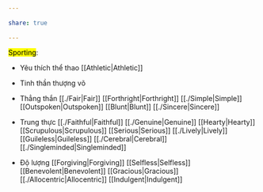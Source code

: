 ---  
share: true  
---  
<mark class="hltr-orange-peel">Sporting</mark>:  
- Yêu thích thể thao [[Athletic|Athletic]]  
- Tinh thần thượng võ  
- Thẳng thắn [[./Fair|Fair]] [[Forthright|Forthright]] [[./Simple|Simple]] [[Outspoken|Outspoken]] [[Blunt|Blunt]] [[./Sincere|Sincere]]  
- Trung thực [[./Faithful|Faithful]] [[./Genuine|Genuine]] [[Hearty|Hearty]] [[Scrupulous|Scrupulous]] [[Serious|Serious]] [[./Lively|Lively]] [[Guileless|Guileless]] [[./Cerebral|Cerebral]] [[./Singleminded|Singleminded]]  
- Độ lượng [[Forgiving|Forgiving]] [[Selfless|Selfless]] [[Benevolent|Benevolent]] [[Gracious|Gracious]] [[./Allocentric|Allocentric]] [[Indulgent|Indulgent]]